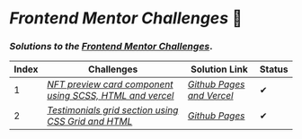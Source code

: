 # _Frontend Mentor Challenges_ 🙋‍

### _Solutions to the_ [_Frontend Mentor Challenges_](https://www.frontendmentor.io).



| Index | Challenges | Solution Link | Status |
|---| -----------| ---------- | -------- |
|1|[_NFT preview card component using SCSS, HTML and vercel_](https://github.com/sookm/frontendmentor-chanllenges/tree/main/nft-preview-card-component-main)|[_Github Pages_](https://sookm.github.io/frontendmentor-chanllenges/nft-preview-card-component-main/) [_and Vercel_](https://nft-preview-card-component-main-sookm.vercel.app/)|✔|
|2|[_Testimonials grid section using CSS Grid and HTML_](https://github.com/sookm/frontendmentor-chanllenges/tree/main/testimonials-grid-section-main)|[_Github Pages_](https://sookm.github.io/frontendmentor-chanllenges/testimonials-grid-section-main/)|✔|
